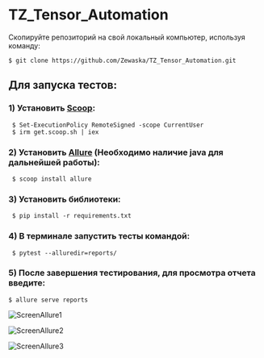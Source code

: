 # TZ_Tensor_Automation

Скопируйте репозиторий на свой локальный компьютер, используя команду:

```
$ git clone https://github.com/Zewaska/TZ_Tensor_Automation.git
```


## Для запуска тестов:
### 1) Установить [Scoop](https://scoop.sh/): 

```
 $ Set-ExecutionPolicy RemoteSigned -scope CurrentUser
 $ irm get.scoop.sh | iex
 ``` 

### 2) Установить [Allure](https://docs.qameta.io/allure-report/) (Необходимо наличие java для дальнейшей работы):

```
 $ scoop install allure
``` 

### 3) Установить библиотеки:
```
 $ pip install -r requirements.txt
``` 
### 4) В терминале запустить тесты командой: 

```
 $ pytest --alluredir=reports/
```
### 5) После завершения тестирования, для просмотра отчета введите:
```
$ allure serve reports
```

![ScreenAllure1](https://i2.paste.pics/9b336476de36d0b747f75f981707187d.png)

![ScreenAllure2](https://i2.paste.pics/39f5ca1132d22e29e2aba99c14dbdbef.png)

![ScreenAllure3](https://i2.paste.pics/d78d45d17e8fc37de342c7bfb47cab55.png)
